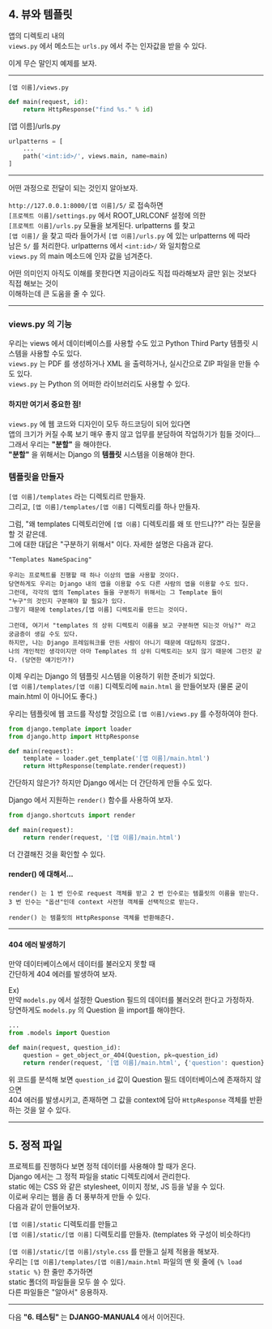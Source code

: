 <h2>4. 뷰와 템플릿</h2>

앱의 디렉토리 내의  
`views.py` 에서 메소드는 `urls.py` 에서 주는 인자값을 받을 수 있다.  

이게 무슨 말인지 예제를 보자.  

---

`[앱 이름]/views.py`

```python
def main(request, id):
    return HttpResponse("find %s." % id)
```

[앱 이름]/urls.py

```python
urlpatterns = [
    ...
    path('<int:id>/', views.main, name=main)
]
```

---

어떤 과정으로 전달이 되는 것인지 알아보자.  

`http://127.0.0.1:8000/[앱 이름]/5/` 로 접속하면  
`[프로젝트 이름]/settings.py` 에서 ROOT_URLCONF 설정에 의한  
`[프로젝트 이름]/urls.py` 모듈을 보게된다. urlpatterns 를 찾고  
`[앱 이름]/` 을 찾고 따라 들어가서 `[앱 이름]/urls.py` 에 있는 urlpatterns 에 따라  
남은 `5/` 를 처리한다. urlpatterns 에서 `<int:id>/` 와 일치함으로  
`views.py` 의 main 메소드에 인자 값을 넘겨준다.  

어떤 의미인지 아직도 이해를 못한다면 지금이라도 직접 따라해보자 글만 읽는 것보다 직접 해보는 것이  
이해하는데 큰 도움을 줄 수 있다.  

---

<h3> views.py 의 기능 </h3>

우리는 views 에서 데이터베이스를 사용할 수도 있고 Python Third Party 템플릿 시스템을 사용할 수도 있다.  
`views.py` 는 PDF 를 생성하거나 XML 을 출력하거나, 실시간으로 ZIP 파일을 만들 수도 있다.  
`views.py` 는 Python 의 어떠한 라이브러리도 사용할 수 있다.

<h4>하지만 여기서 중요한 점!</h4>

`views.py` 에 웹 코드와 디자인이 모두 하드코딩이 되어 있다면  
앱의 크기가 커질 수록 보기 매우 좋지 않고 업무를 분담하여 작업하기가 힘들 것이다...  
그래서 우리는 <strong>"분할"</strong> 을 해야한다.  
<strong>"분할"</strong> 을 위해서는 Django 의 <strong>템플릿</strong> 시스템을 이용해야 한다.

<h3> 템플릿을 만들자 </h3>

`[앱 이름]/templates` 라는 디렉토리르 만들자.  
그리고, `[앱 이름]/templates/[앱 이름]` 디렉토리를 하나 만들자.

그럼, "왜 templates 디렉토리안에 `[앱 이름]` 디렉토리를 왜 또 만드냐??" 라는 질문을 할 것 같은데.  
그에 대한 대답은 "구분하기 위해서" 이다.
자세한 설명은 다음과 같다.

```text
"Templates NameSpacing"

우리는 프로젝트를 진행할 때 하나 이상의 앱을 사용할 것이다. 
당연하게도 우리는 Django 내의 앱을 이용할 수도 다른 사람의 앱을 이용할 수도 있다.
그런데, 각각의 앱의 Templates 들을 구분하기 위해서는 그 Template 들이 
"누구"의 것인지 구분해야 할 필요가 있다.
그렇기 때문에 templates/[앱 이름] 디렉토리를 만드는 것이다.

그런데, 여기서 "templates 의 상위 디렉토리 이름을 보고 구분하면 되는것 아님?" 라고 궁금증이 생길 수도 있다.
하지만, 나는 Django 프레임워크를 만든 사람이 아니기 때문에 대답하지 않겠다.
나의 개인적인 생각이지만 아마 Templates 의 상위 디렉토리는 보지 않기 때문에 그런것 같다. (당연한 얘기인가?)
```

이제 우리는 Django 의 템플릿 시스템을 이용하기 위한 준비가 되었다.  
`[앱 이름]/templates/[앱 이름]` 디렉토리에 `main.html` 을 만들어보자 (물론 굳이 main.html 이 아니어도 좋다.)

우리는 템플릿에 웹 코드를 작성할 것임으로 `[앱 이름]/views.py` 를 수정하여야 한다.  

```python
from django.template import loader
from django.http import HttpResponse

def main(request):
    template = loader.get_template('[앱 이름]/main.html')
    return HttpResponse(template.render(request))
```
간단하지 않은가? 하지만 Django 에서는 더 간단하게 만들 수도 있다.  

Django 에서 지원하는 `render()` 함수를 사용하여 보자.  

```python
from django.shortcuts import render

def main(request):
    return render(request, '[앱 이름]/main.html')
```

더 간결해진 것을 확인할 수 있다.  

<h4>render() 에 대해서...</h4>

```text
render() 는 1 번 인수로 request 객체를 받고 2 번 인수로는 템플릿의 이름을 받는다. 
3 번 인수는 "옵션"인데 context 사전형 객체를 선택적으로 받는다.

render() 는 템플릿의 HttpResponse 객체를 반환해준다.
```

---

<h4>404 에러 발생하기</h4>

만약 데이터베이스에서 데이터를 불러오지 못할 때  
간단하게 404 에러를 발생하여 보자.  

Ex)  
만약 `models.py` 에서 설정한 Question 필드의 데이터를 불러오려 한다고 가정하자.  
당연하게도 `models.py` 의 Question 을 import를 해야한다.

```python
...
from .models import Question

def main(request, question_id):
    question = get_object_or_404(Question, pk=question_id)
    return render(request, '[앱 이름]/main.html', {'question': question})
``` 

위 코드를 분석해 보면 `question_id` 값이 Question 필드 데이터베이스에 존재하지 않으면  
404 에러를 발생시키고, 존재하면 그 값을 context에 담아 `HttpResponse` 객체를 반환하는 것을 알 수 있다.  

---

<h2>5. 정적 파일</h2>

프로젝트를 진행하다 보면 정적 데이터를 사용해야 할 때가 온다.  
Django 에서는 그 정적 파일을 static 디렉토리에서 관리한다.  
static 에는 CSS 와 같은 stylesheet, 이미지 정보, JS 등을 넣을 수 있다.  
이로써 우리는 웹을 좀 더 풍부하게 만들 수 있다.  
다음과 같이 만들어보자.  

`[앱 이름]/static` 디렉토리를 만들고  
`[앱 이름]/static/[앱 이름]` 디렉토리를 만들자. (templates 와 구성이 비슷하다!)  


`[앱 이름]/static/[앱 이름]/style.css` 를 만들고 실제 적용을 해보자.  
우리는 `[앱 이름]/templates/[앱 이름]/main.html` 파일의 맨 윗 줄에 `{% load static %}` 한 줄만 추가하면  
static 폴더의 파일들을 모두 쓸 수 있다.  
다른 파일들은 "알아서" 응용하자.

---

다음 <strong> "6. 테스팅" </strong> 는 <strong>DJANGO-MANUAL4</strong> 에서 이어진다.